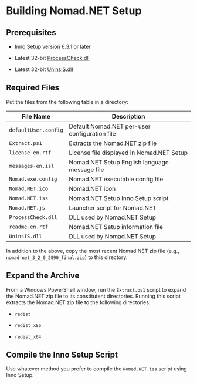 # Building Nomad.NET Setup

## Prerequisites

* [Inno Setup](https://www.jrsoftware.org/isinfo.php) version 6.3.1 or later

* Latest 32-bit [ProcessCheck.dll](https://github.com/Bill-Stewart/ProcessCheck/releases/)

* Latest 32-bit [UninsIS.dll](https://github.com/Bill-Stewart/UninsIS/releases/)

## Required Files

Put the files from the following table in a directory:

| File Name            | Description
| ---------            | -----------
| `defaultUser.config` | Default Nomad.NET per-user configuration file
| `Extract.ps1`        | Extracts the Nomad.NET zip file
| `license-en.rtf`     | License file displayed in Nomad.NET Setup
| `messages-en.isl`    | Nomad.NET Setup English language message file
| `Nomad.exe.config`   | Nomad.NET executable config file
| `Nomad.NET.ico`      | Nomad.NET icon
| `Nomad.NET.iss`      | Nomad.NET Setup Inno Setup script
| `Nomad.NET.js`       | Launcher script for Nomad.NET
| `ProcessCheck.dll`   | DLL used by Nomad.NET Setup
| `readme-en.rtf`      | Nomad.NET Setup information file
| `UninsIS.dll`        | DLL used by Nomad.NET Setup

In addition to the above, copy the most recent Nomad.NET zip file (e.g., `nomad-net_3_2_0_2890_final.zip`) to this directory.

## Expand the Archive

From a Windows PowerShell window, run the `Extract.ps1` script to expand the Nomad.NET zip file to its constitutent directories. Running this script extracts the Nomad.NET zip file to the following directories:

* `redist`

* `redist_x86`

* `redist_x64`

## Compile the Inno Setup Script

Use whatever method you prefer to compile the `Nomad.NET.iss` script using Inno Setup.
